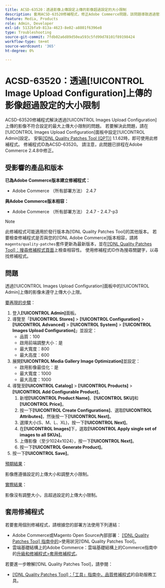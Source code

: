 ```yaml
---
title: ACSD-63520：透過影像上傳設定上傳的影像超過設定的大小限制
description: 套用ACSD-63520修補程式，修正Adobe Commerce問題，該問題導致透過管理面板中的影像上傳設定上傳的影像未遵守已設定的最大上傳大小限制。
feature: Media, Products
role: Admin, Developer
exl-id: 5132bfa9-813a-4623-8e02-a8801f6396e8
type: Troubleshooting
source-git-commit: 7fdb02a6d89d50ea593c5fd99d78101f89198424
workflow-type: tm+mt
source-wordcount: '365'
ht-degree: 0%

---
```


# ACSD-63520：透過[!UICONTROL Image Upload Configuration]上傳的影像超過設定的大小限制

ACSD-63520修補程式解決透過[!UICONTROL Images Upload Configuration]上傳的影像不符合設定的最大上傳大小限制的問題。 若要解決此問題，請在[!UICONTROL Images Upload Configuration]面板中設定[!UICONTROL Admin]設定。 安裝[[!DNL Quality Patches Tool (QPT)]](/help/tools/quality-patches-tool/quality-patches-tool-to-self-serve-quality-patches.md) 1.1.62時，即可使用此修補程式。 修補程式ID為ACSD-63520。 請注意，此問題已排程在Adobe Commerce 2.4.8中修正。

## 受影響的產品和版本

**已為Adobe Commerce版本建立修補程式：**
* Adobe Commerce （所有部署方法） 2.4.7

**與Adobe Commerce版本相容：**
* Adobe Commerce （所有部署方法） 2.4.7 - 2.4.7-p3

>[!NOTE]
>
>此修補程式可能適用於發行版本為[!DNL Quality Patches Tool]的其他版本。 若要檢查修補程式是否與您的[!DNL Adobe Commerce]版本相容，請將`magento/quality-patches`套件更新為最新版本，並在[[!DNL Quality Patches Tool]：搜尋修補程式頁面](https://experienceleague.adobe.com/tools/commerce-quality-patches/index.html?lang=zh-Hant)上檢查相容性。 使用修補程式ID作為搜尋關鍵字，以尋找修補程式。

## 問題

透過[!UICONTROL Images Upload Configuration]面板中的[!UICONTROL Admin]上傳的影像未遵守上傳大小上限。

<u>要再現的步驟</u>：

1. 登入&#x200B;**[!UICONTROL Admin]**&#x200B;面板。
1. 導覽至「**[!UICONTROL Stores]** > **[!UICONTROL Configuration]** > **[!UICONTROL Advanced]** > **[!UICONTROL System]** > **[!UICONTROL Images Upload Configuration]**」並設定：
   * 品質：100
   * 啟用前端調整大小：是
   * 最大寬度：800
   * 最大高度：600
1. 展開&#x200B;**[!UICONTROL Media Gallery Image Optimization]**&#x200B;並設定：
   * 啟用影像最佳化：是
   * 最大寬度：1000
   * 最大高度：1000
1. 導覽至&#x200B;**[!UICONTROL Catalog]** > **[!UICONTROL Products]** > **[!UICONTROL Add Configurable Product]**。
   1. 新增&#x200B;**[!UICONTROL Product Name]**、**[!UICONTROL SKU]**&#x200B;和&#x200B;**[!UICONTROL Price]**。
   1. 按一下&#x200B;**[!UICONTROL Create Configurations]**、選取&#x200B;**[!UICONTROL Attributes]**，然後按一下&#x200B;**[!UICONTROL Next]**。
   1. 選擇大小(S、M、L、XL)，按一下&#x200B;**[!UICONTROL Next]**。
   1. 在&#x200B;**[!UICONTROL Images]**&#x200B;下，選取&#x200B;**[!UICONTROL Apply single set of images to all SKUs]**。
   1. 上傳影像（至少1024x1024），按一下&#x200B;**[!UICONTROL Next]**。
   1. 按一下&#x200B;**[!UICONTROL Generate Product]**。
1. 按一下&#x200B;**[!UICONTROL Save]**。

<u>預期結果</u>：

影像應遵循設定的上傳大小和調整大小限制。

<u>實際結果</u>：

影像沒有調整大小，且超過設定的上傳大小限制。

## 套用修補程式

若要套用個別修補程式，請根據您的部署方法使用下列連結：

* Adobe Commerce或Magento Open Source內部部署： [[!DNL Quality Patches Tool] 指南中的](/help/tools/quality-patches-tool/usage.md)>使用狀況[!DNL Quality Patches Tool]。
* 雲端基礎結構上的Adobe Commerce：雲端基礎結構上的Commerce指南中的[升級和修補程式>套用修補程式](https://experienceleague.adobe.com/docs/commerce-cloud-service/user-guide/develop/upgrade/apply-patches.html?lang=zh-Hant)。

若要進一步瞭解[!DNL Quality Patches Tool]，請參閱：

* [[!DNL Quality Patches Tool]：「工具」指南中，品質修補程式](/help/tools/quality-patches-tool/quality-patches-tool-to-self-serve-quality-patches.md)的自助服務工具。
